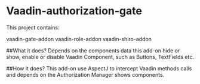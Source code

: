 # Vaadin-authorization-gate
This project contains:

vaadin-gate-addon
vaadin-role-addon
vaadin-shiro-addon

##What it does?
Depends on the components data this add-on hide or show, enable or disable Vaadin Component, such as Buttons, TextFields etc.

##How it does?
This add-on use AspectJ to intercept Vaadin methods calls and depends on the Authorization Manager shows components.